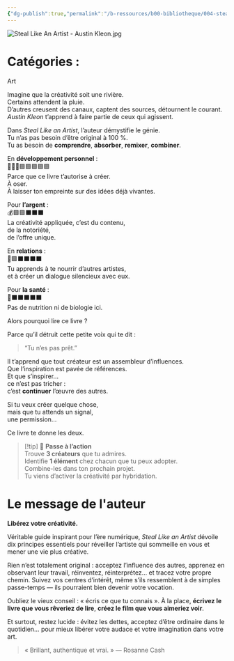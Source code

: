 ```yaml
---
{"dg-publish":true,"permalink":"/b-ressources/b00-bibliotheque/004-steal-like-an-artist-10th-anniversary-gift-edition-with-a-new-afterword-by-the-author-austin-kleon/","title":"Steal Like an Artist 10th Anniversary Gift Edition with a New Afterword by the Author","tags":["📓Book"],"noteIcon":""}
---
```


![Steal Like An Artist - Austin Kleon.jpg](/img/user/B_RESSOURCES/B99_MEDIA/Steal%20Like%20An%20Artist%20-%20Austin%20Kleon.jpg)
# Catégories : 
Art

Imagine que la créativité soit une rivière.  
Certains attendent la pluie.  
D’autres creusent des canaux, captent des sources, détournent le courant.  
_Austin Kleon_ t’apprend à faire partie de ceux qui agissent.

Dans _Steal Like an Artist_, l’auteur démystifie le génie.  
Tu n’as pas besoin d’être original à 100 %.  
Tu as besoin de **comprendre**, **absorber**, **remixer**, **combiner**.

En **développement personnel** :  
🦸🏽‍♂️🟪🟪🟪🟪🟪  
Parce que ce livre t’autorise à créer.  
À oser.  
À laisser ton empreinte sur des idées déjà vivantes.

Pour **l’argent** :  
💰🟪🟪⬛️⬛️⬛️  
La créativité appliquée, c’est du contenu,  
de la notoriété,  
de l’offre unique.

En **relations** :  
💖🟪⬛️⬛️⬛️⬛️  
Tu apprends à te nourrir d’autres artistes,  
et à créer un dialogue silencieux avec eux.

Pour **la santé** :  
🍏⬛️⬛️⬛️⬛️⬛️  
Pas de nutrition ni de biologie ici.

Alors pourquoi lire ce livre ?

Parce qu’il détruit cette petite voix qui te dit :

> “Tu n’es pas prêt.”

Il t’apprend que tout créateur est un assembleur d’influences.  
Que l’inspiration est pavée de références.  
Et que s’inspirer…  
ce n’est pas tricher :  
c’est **continuer** l’œuvre des autres.

Si tu veux créer quelque chose,  
mais que tu attends un signal,  
une permission…

Ce livre te donne les deux.

> [!tip] 🚀 **Passe à l’action**  
> Trouve **3 créateurs** que tu admires.  
> Identifie **1 élément** chez chacun que tu peux adopter.  
> Combine-les dans ton prochain projet.  
> Tu viens d’activer la créativité par hybridation.


# Le message de l'auteur
**Libérez votre créativité.**

Véritable guide inspirant pour l’ère numérique, _Steal Like an Artist_ dévoile dix principes essentiels pour réveiller l’artiste qui sommeille en vous et mener une vie plus créative.

Rien n’est totalement original : acceptez l’influence des autres, apprenez en observant leur travail, réinventez, réinterprétez… et tracez votre propre chemin. Suivez vos centres d’intérêt, même s’ils ressemblent à de simples passe-temps — ils pourraient bien devenir votre vocation.

Oubliez le vieux conseil : « écris ce que tu connais ». À la place, **écrivez le livre que vous rêveriez de lire**, **créez le film que vous aimeriez voir**.

Et surtout, restez lucide : évitez les dettes, acceptez d’être ordinaire dans le quotidien… pour mieux libérer votre audace et votre imagination dans votre art.

> « Brillant, authentique et vrai. » — Rosanne Cash
